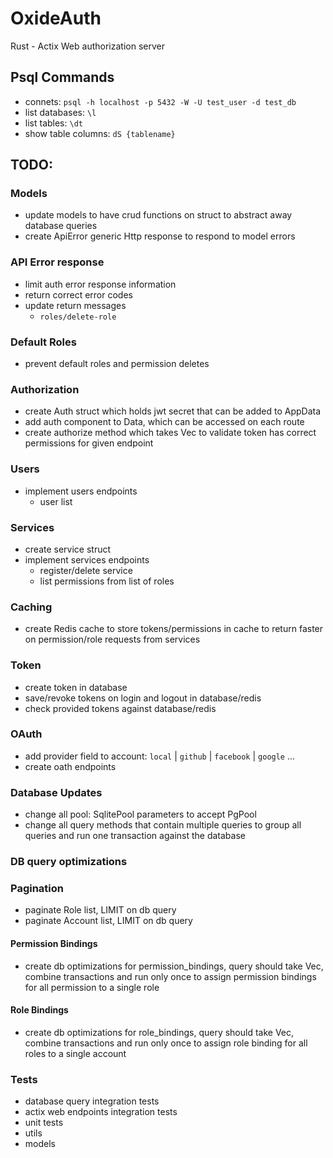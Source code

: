 # OxideAuth

Rust - Actix Web authorization server

## Psql Commands

- connets: `psql -h localhost -p 5432 -W -U test_user -d test_db`
- list databases: `\l`
- list tables: `\dt`
- show table columns: `dS {tablename}`

## TODO:

### Models

- update models to have crud functions on struct to abstract away database queries
- create ApiError generic Http response to respond to model errors

### API Error response

- limit auth error response information
- return correct error codes
- update return messages
  - `roles/delete-role`

### Default Roles

- prevent default roles and permission deletes

### Authorization

- create Auth struct which holds jwt secret that can be added to AppData
- add auth component to Data<AppData>, which can be accessed on each route
- create authorize method which takes Vec<String> to validate token has correct permissions for given endpoint

### Users

- implement users endpoints
  - user list

### Services

- create service struct
- implement services endpoints
  - register/delete service
  - list permissions from list of roles

### Caching

- create Redis cache to store tokens/permissions in cache to return faster on permission/role requests from services

### Token

- create token in database
- save/revoke tokens on login and logout in database/redis
- check provided tokens against database/redis

### OAuth

- add provider field to account: `local` | `github` | `facebook` | `google` ...
- create oath endpoints

### Database Updates

- change all pool: SqlitePool parameters to accept PgPool
- change all query methods that contain multiple queries to group all queries and run one transaction against the database

### DB query optimizations

### Pagination

- paginate Role list, LIMIT on db query
- paginate Account list, LIMIT on db query

#### Permission Bindings

- create db optimizations for permission_bindings, query should take Vec<String>, combine transactions and run only once to assign permission bindings for all permission to a single role

#### Role Bindings

- create db optimizations for role_bindings, query should take Vec<Role>, combine transactions and run only once to assign role binding for all roles to a single account

### Tests

- database query integration tests
- actix web endpoints integration tests
- unit tests
- utils
- models
